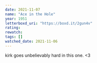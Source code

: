 ```yaml
---
date: 2021-11-07
name: "Ace in the Hole"
year: 1951
letterboxd_uri: "https://boxd.it/2gun4v"
rating: 
rewatch: 
tags: []
watched_date: 2021-11-06
---
```


kirk goes unbelievably hard in this one. <3
